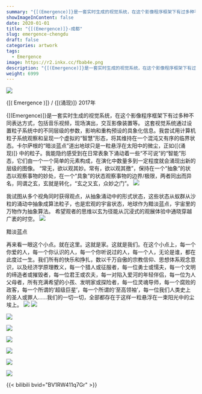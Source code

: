 ```yaml
---
summary: "{[(Emergence)]}是一套实时生成的视觉系统，在这个影像程序框架下有过多种不同表达方式，包括音乐视频，现场演出，交互影像装置等。"
showImageInContent: false
date: 2020-01-01
title: "{[(Emergence)]}-成都"
slug: emergence-chengdu
draft: false
categories: artwork
tags:
  - Emergence
image: https://r2.inkx.cc/fbab4e.png
description: "{[(Emergence)]}是一套实时生成的视觉系统，在这个影像程序框架下有过多种不同表达方式，包括音乐视频，现场演出，交互影像装置等。"
weight: 6999
---
```

![](https://r2.inkx.cc/fbab4e.png)

{[( Emergence )]} / {[(涌现)]} 2017年 
 
{[(Emergence)]}是一套实时生成的视觉系统，在这个影像程序框架下有过多种不同表达方式，包括音乐视频，现场演出，交互影像装置等。
这套视觉系统通过设置粒子系统中的不同层级的参数，影响和重构预设的具象化信息。我尝试用计算机粒子系统观察和呈现一个虚拟的“智慧”形态，将其维持在一个混沌又有序的临界状态。卡尔萨根的“暗淡蓝点”道出地球只是一粒悬浮在太阳中的微尘，正如{[(涌现)]} 中的粒子。我能隐约感受到在日常表象下涌动着一些“不可说”的“智能”形态，它们由一个一个简单的元素构成，在演化中数量多到一定程度就会涌现出新的层级的图像。 
 “常无，欲以观其妙。常有，欲以观其徼”，保持在一个“抽象”的状态以观察事物的妙处，在一个“具象”的状态观察事物的边界/极限，两者同出而异名，同谓之玄，玄就是转化，“玄之又玄，众妙之门”。
 ![](https://r2.inkx.cc/ae22b9.png)
 
我试图从多个视角同时获得观点，从抽象涌动中的形式状态，这些状态从蚁群从沙粒的涌动中抽象成算法粒子，也是宏观的宇宙状态，地球作为黯淡蓝点，宇宙里的万物作为抽象算法。
希望观者的思维以玄为径能从沉浸式的观展体验中通晓穿越广袤的时空。
![](https://r2.inkx.cc/9da1a5.png)

黯淡蓝点

再来看一眼这个小点。就在这里。这就是家。这就是我们。在这个小点上，每一个你爱的人，每一个你认识的人，每一个你听说过的人，每一个人，无论是谁，都在此度过一生。我们所有的快乐和挣扎，数以千万自傲的宗教信仰、思想体系观念意识，以及经济学原理教义，每一个猎人或征服者，每一位勇士或懦夫，每一个文明的缔造者或摧毁者，每一位君王或农夫，每一对陷入爱河的年轻伴侣，每一位为人父母者，所有充满希望的小孩、发明家或探险者，每一位灵魂导师，每一个腐败的政客，每一个所谓的‘超级巨星’，每一个所谓的‘至高领袖’，每一位我们人类史上的圣人或罪人……我们的一切一切，全部都存在于这样一粒悬浮在一束阳光中的尘埃上。
![](https://r2.inkx.cc/1ac8d9.png)
![](https://r2.inkx.cc/973d12.png)

![](https://r2.inkx.cc/0455ed.png)

![](https://r2.inkx.cc/b82de1.png)

![](https://r2.inkx.cc/a4abb5.png)

![](https://r2.inkx.cc/7b28c5.png)

![](https://r2.inkx.cc/0eced3.png)

![](https://r2.inkx.cc/04915e.png)

{{< bilibili bvid="BV1RW411q7Gr" >}}